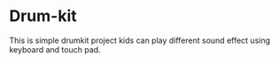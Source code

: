 # Drum-kit
This is simple drumkit project
kids can play different sound effect using keyboard and touch pad.
